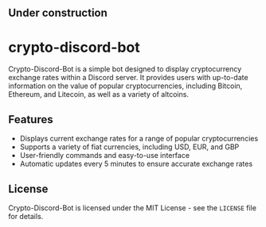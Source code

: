 ## Under construction
# crypto-discord-bot

Crypto-Discord-Bot is a simple bot designed to display cryptocurrency exchange rates within a Discord server. It provides users with up-to-date information on the value of popular cryptocurrencies, including Bitcoin, Ethereum, and Litecoin, as well as a variety of altcoins.

## Features

- Displays current exchange rates for a range of popular cryptocurrencies
- Supports a variety of fiat currencies, including USD, EUR, and GBP
- User-friendly commands and easy-to-use interface
- Automatic updates every 5 minutes to ensure accurate exchange rates

## License

Crypto-Discord-Bot is licensed under the MIT License - see the `LICENSE` file for details.
